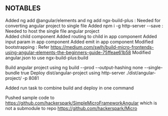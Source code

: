 ## NOTABLES

Added ng add @angular/elements and ng add ngx-build-plus : Needed for converting angular project to single file
Added npm i -g http-server --save : Needed to host the single file angular project  
Added child component
Added routing to child in app component
Added input param in app component
Added emit in app component
Modified bootstrapping : Refer https://medium.com/swlh/build-micro-frontends-using-angular-elements-the-beginners-guide-75ffeae61b58
Modified angular.json to use ngx-build-plus:build

Build angular project using ng build --prod --output-hashing none --single-bundle true
Deploy dist/angular-project using http-server ./dist/angular-project/ -p 8081

Added run task to combine build and deploy in one command

Pushed sample code to https://github.com/hackerspark/SimpleMicroFrameworkAngular which is not a submodule to repo https://github.com/hackerspark/Micro
